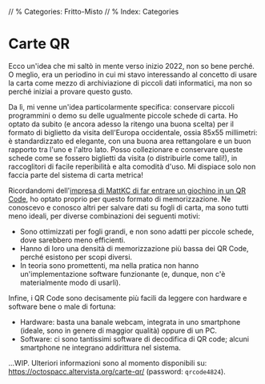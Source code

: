 // % Categories: Fritto-Misto
// % Index: Categories

# Carte QR

Ecco un'idea che mi saltò in mente verso inizio 2022, non so bene perché. O meglio, era un periodino in cui mi stavo interessando al concetto di usare la carta come mezzo di archiviazione di piccoli dati informatici, ma non so perché iniziai a provare questo gusto.

Da lì, mi venne un'idea particolarmente specifica: conservare piccoli programmini o demo su delle ugualmente piccole schede di carta. Ho optato da subito (e ancora adesso la ritengo una buona scelta) per il formato di biglietto da visita dell'Europa occidentale, ossia 85x55 millimetri: è standardizzato ed elegante, con una buona area rettangolare e un buon rapporto tra l'uno e l'altro lato. Posso collezionare e conservare queste schede come se fossero biglietti da visita (o distribuirle come tali!), in raccoglitori di facile reperibilità e alta comodità d'uso. Mi dispiace solo non faccia parte del sistema di carta metrica!

Ricordandomi dell'[impresa di MattKC di far entrare un giochino in un QR Code](https://youtu.be/ExwqNreocpg), ho optato proprio per questo formato di memorizzazione. Ne conoscevo e conosco altri per salvare dati su fogli di carta, ma sono tutti meno ideali, per diverse combinazioni dei seguenti motivi:

* Sono ottimizzati per fogli grandi, e non sono adatti per piccole schede, dove sarebbero meno efficienti.
* Hanno di loro una densità di memorizzazione più bassa dei QR Code, perché esistono per scopi diversi.
* In teoria sono promettenti, ma nella pratica non hanno un'implementazione software funzionante (e, dunque, non c'è materialmente modo di usarli).

Infine, i QR Code sono decisamente più facili da leggere con hardware e software bene o male di fortuna:

* Hardware: basta una banale webcam, integrata in uno smartphone (ideale, sono in genere di maggior qualità) oppure di un PC.
* Software: ci sono tantissimi software di decodifica di QR code; alcuni smartphone ne integrano addirittura nel sistema.

...WIP. Ulteriori informazioni sono al momento disponibili su: <https://octospacc.altervista.org/carte-qr/> (password: `qrcode4824`).
